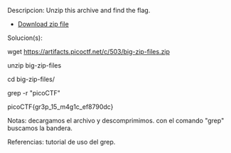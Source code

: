 
Descripcion:
Unzip this archive and find the flag.

- [Download zip file](https://artifacts.picoctf.net/c/503/big-zip-files.zip)

Solucion(s):

wget https://artifacts.picoctf.net/c/503/big-zip-files.zip

unzip  big-zip-files 

cd big-zip-files/

grep -r "picoCTF"

picoCTF{gr3p_15_m4g1c_ef8790dc}

Notas:
decargamos el archivo y descomprimimos.
con el comando "grep" buscamos la bandera.

Referencias:
tutorial de uso del grep.